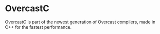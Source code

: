 # OvercastC
OvercastC is part of the newest generation of Overcast compilers, made in C++ for the fastest performance.
